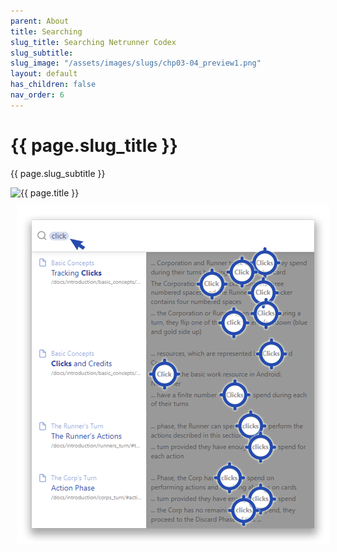 ```yaml
---
parent: About
title: Searching
slug_title: Searching Netrunner Codex
slug_subtitle: 
slug_image: "/assets/images/slugs/chp03-04_preview1.png"
layout: default
has_children: false
nav_order: 6
---
```

<div class="slug">
    <div class="title-container">
        <h1 class="page-slug_title">{{ page.slug_title }}</h1>
        <p class="page-slug_subtitle">{{ page.slug_subtitle }}</p>
    </div>
    <div class="image-container faded-left">
        <img src="{{ page.slug_image | relative_url }}" alt="{{ page.title }}" />
    </div>
</div>

<div style="text-align: center; margin-top: 0; padding-top: 0;">
    <img src="/assets/images/overview/search.png" alt="Image" style="margin: 10px;" />
</div>

